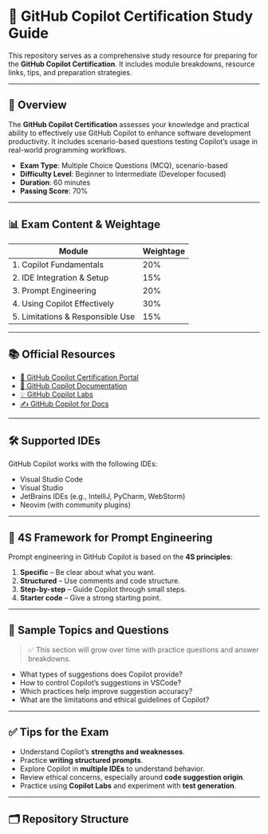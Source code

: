 # 📘 GitHub Copilot Certification Study Guide

This repository serves as a comprehensive study resource for preparing for the **GitHub Copilot Certification**. It includes module breakdowns, resource links, tips, and preparation strategies.

---

## 🧠 Overview

The **GitHub Copilot Certification** assesses your knowledge and practical ability to effectively use GitHub Copilot to enhance software development productivity. It includes scenario-based questions testing Copilot’s usage in real-world programming workflows.

- **Exam Type**: Multiple Choice Questions (MCQ), scenario-based
- **Difficulty Level**: Beginner to Intermediate (Developer focused)
- **Duration**: 60 minutes
- **Passing Score**: 70%

---

## 📊 Exam Content & Weightage

| Module                          | Weightage |
|--------------------------------|-----------|
| 1. Copilot Fundamentals         | 20%       |
| 2. IDE Integration & Setup      | 15%       |
| 3. Prompt Engineering           | 20%       |
| 4. Using Copilot Effectively    | 30%       |
| 5. Limitations & Responsible Use | 15%       |

---

## 📚 Official Resources

- [🧭 GitHub Copilot Certification Portal](https://github.com/skills/copilot-certification)
- [📄 GitHub Copilot Documentation](https://docs.github.com/en/copilot)
- [💡 GitHub Copilot Labs](https://githubnext.com/projects/copilot-labs/)
- [✍️ GitHub Copilot for Docs](https://docs.github.com/en/copilot/getting-started-with-github-copilot)

---

## 🛠 Supported IDEs

GitHub Copilot works with the following IDEs:
- Visual Studio Code
- Visual Studio
- JetBrains IDEs (e.g., IntelliJ, PyCharm, WebStorm)
- Neovim (with community plugins)

---

## 🔑 4S Framework for Prompt Engineering

Prompt engineering in GitHub Copilot is based on the **4S principles**:

1. **Specific** – Be clear about what you want.
2. **Structured** – Use comments and code structure.
3. **Step-by-step** – Guide Copilot through small steps.
4. **Starter code** – Give a strong starting point.

---

## 🧪 Sample Topics and Questions

> ✅ This section will grow over time with practice questions and answer breakdowns.

- What types of suggestions does Copilot provide?
- How to control Copilot’s suggestions in VSCode?
- Which practices help improve suggestion accuracy?
- What are the limitations and ethical guidelines of Copilot?

---

## ✅ Tips for the Exam

- Understand Copilot’s **strengths and weaknesses**.
- Practice **writing structured prompts**.
- Explore Copilot in **multiple IDEs** to understand behavior.
- Review ethical concerns, especially around **code suggestion origin**.
- Practice using **Copilot Labs** and experiment with **test generation**.

---

## 🗂️ Repository Structure

